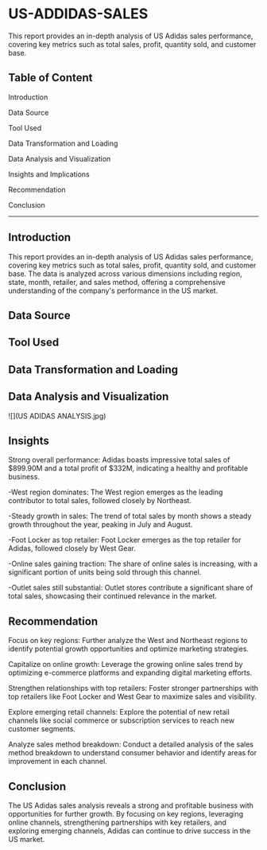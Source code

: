 # US-ADDIDAS-SALES
This report provides an in-depth analysis of US Adidas sales performance, covering key metrics such as total sales, profit, quantity sold, and customer base.


## Table of Content

Introduction

Data Source

Tool Used

Data Transformation and Loading

Data Analysis and Visualization

Insights and Implications

Recommendation

Conclusion

- - -

## Introduction 

This report provides an in-depth analysis of US Adidas sales performance, covering key metrics such as total sales, profit, quantity sold, and customer base. 
The data is analyzed across various dimensions including region, state, month, retailer, and sales method, offering a comprehensive understanding of the company's 
performance in the US market.

## Data Source


## Tool Used

## Data Transformation and Loading

## Data Analysis and Visualization

![](US ADIDAS ANALYSIS.jpg)

## Insights

Strong overall performance: Adidas boasts impressive total sales of $899.90M and a total profit of $332M, indicating a healthy and profitable business.

-West region dominates: The West region emerges as the leading contributor to total sales, followed closely by Northeast.

-Steady growth in sales: The trend of total sales by month shows a steady growth throughout the year, peaking in July and August.

-Foot Locker as top retailer: Foot Locker emerges as the top retailer for Adidas, followed closely by West Gear.

-Online sales gaining traction: The share of online sales is increasing, with a significant portion of units being sold through this channel.

-Outlet sales still substantial: Outlet stores contribute a significant share of total sales, showcasing their continued relevance in the market.

## Recommendation

Focus on key regions: Further analyze the West and Northeast regions to identify potential growth opportunities and optimize marketing strategies.

Capitalize on online growth: Leverage the growing online sales trend by optimizing e-commerce platforms and expanding digital marketing efforts.

Strengthen relationships with top retailers: Foster stronger partnerships with top retailers like Foot Locker and West Gear to maximize sales and visibility.

Explore emerging retail channels: Explore the potential of new retail channels like social commerce or subscription services to reach new customer segments.

Analyze sales method breakdown: Conduct a detailed analysis of the sales method breakdown to understand consumer behavior and identify areas for improvement in each channel.

## Conclusion

The US Adidas sales analysis reveals a strong and profitable business with opportunities for further growth. By focusing on key regions, leveraging online channels, strengthening partnerships with key retailers, and exploring emerging channels, Adidas can continue to drive success in the US market.
